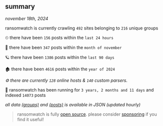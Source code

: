 
## summary
_november 18th, 2024_

ransomwatch is currently crawling `492` sites belonging to `216` unique groups

⏲ there have been `156` posts within the `last 24 hours`

🦈 there have been `347` posts within the `month of november`

🪐 there have been `1386` posts within the `last 90 days`

🏚 there have been `4616` posts within the `year of 2024`

_⚙️ there are currently `128` online hosts & `140` custom parsers._

🦕 ransomwatch has been running for `3 years, 2 months and 11 days` and indexed `14073` posts

_all data  [(groups)](http://ransomwhat.telemetry.ltd/groups) and [(posts)](http://ransomwhat.telemetry.ltd/posts) is available in JSON (updated hourly)_

> ransomwatch is fully [open source](https://github.com/joshhighet/ransomwatch#ransomwatch--). please consider [sponsoring](https://github.com/sponsors/joshhighet) if you find it useful!
